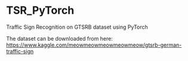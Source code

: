# TSR_PyTorch
Traffic Sign Recognition on GTSRB dataset using PyTorch

The dataset can be downloaded from here: https://www.kaggle.com/meowmeowmeowmeowmeow/gtsrb-german-traffic-sign
